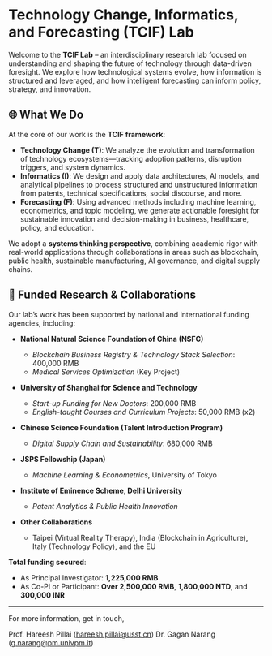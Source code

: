 # Technology Change, Informatics, and Forecasting (TCIF) Lab

Welcome to the **TCIF Lab** – an interdisciplinary research lab focused on understanding and shaping the future of technology through data-driven foresight. We explore how technological systems evolve, how information is structured and leveraged, and how intelligent forecasting can inform policy, strategy, and innovation.

## 🌐 What We Do

At the core of our work is the **TCIF framework**:

- **Technology Change (T)**: We analyze the evolution and transformation of technology ecosystems—tracking adoption patterns, disruption triggers, and system dynamics.
- **Informatics (I)**: We design and apply data architectures, AI models, and analytical pipelines to process structured and unstructured information from patents, technical specifications, social discourse, and more.
- **Forecasting (F)**: Using advanced methods including machine learning, econometrics, and topic modeling, we generate actionable foresight for sustainable innovation and decision-making in business, healthcare, policy, and education.

We adopt a **systems thinking perspective**, combining academic rigor with real-world applications through collaborations in areas such as blockchain, public health, sustainable manufacturing, AI governance, and digital supply chains.

## 🧠 Funded Research & Collaborations

Our lab’s work has been supported by national and international funding agencies, including:

- **National Natural Science Foundation of China (NSFC)**
  - *Blockchain Business Registry & Technology Stack Selection*: 400,000 RMB  
  - *Medical Services Optimization* (Key Project)

- **University of Shanghai for Science and Technology**
  - *Start-up Funding for New Doctors*: 200,000 RMB  
  - *English-taught Courses and Curriculum Projects*: 50,000 RMB (x2)

- **Chinese Science Foundation (Talent Introduction Program)**
  - *Digital Supply Chain and Sustainability*: 680,000 RMB

- **JSPS Fellowship (Japan)**
  - *Machine Learning & Econometrics*, University of Tokyo

- **Institute of Eminence Scheme, Delhi University**
  - *Patent Analytics & Public Health Innovation*

- **Other Collaborations**
  - Taipei (Virtual Reality Therapy), India (Blockchain in Agriculture), Italy (Technology Policy), and the EU

**Total funding secured**:  
- As Principal Investigator: **1,225,000 RMB**  
- As Co-PI or Participant: **Over 2,500,000 RMB**, **1,800,000 NTD**, and **300,000 INR**

---

For more information, get in touch,

Prof. Hareesh Pillai (hareesh.pillai@usst.cn)
Dr. Gagan Narang (g.narang@pm.univpm.it)
